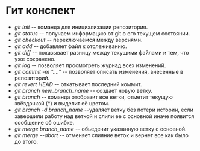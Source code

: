 # Гит конспект

* *git init* -- команда для инициализации репозитория.
* *git status* -- получаем информацию от git о его текущем состоянии.
* *git cheсkout* -- переключаемся между версиями.
* *git add* -- добавляет файл к отслеживанию.
* *git diff* -- показывает разницу между текущими файлами и тем, что уже сохранено.
* *git log* -- позволяет просмотреть журнад всех изменений.
* *git commit -m "...."* -- позволяет описать изменения, внесенные в репозиторий. 
* *git revert HEAD* -- откатывает последний коммит.
* *git branch new_branch_name* -- создает новую ветку.
* *git branch* -- команда отобразит все ветки, отметит текущую звёздочкой (*) и выделит её цветом.
* *git branch -d branch_name* --удаляет ветку без потери истории, если завершили работу над веткой и слили ее с основной иначе появится сообщение об ошибке.
* *git merge branch_name* -- обьеденит указанную ветку с основной. 
* *git merge --abort* -- отменяет слияние веток и вернет все как было до этого.
 